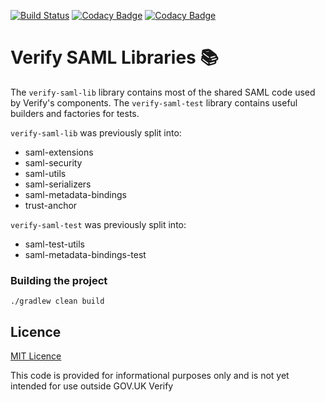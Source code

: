 [![Build Status](https://travis-ci.com/alphagov/verify-saml-libs.svg?branch=master)](https://travis-ci.com/alphagov/verify-saml-libs)
[![Codacy Badge](https://api.codacy.com/project/badge/Grade/580d123edf8e4ced80eb40e5aa08ef2f)](https://www.codacy.com/app/alphagov/verify-saml-libs?utm_source=github.com&amp;utm_medium=referral&amp;utm_content=alphagov/verify-saml-libs&amp;utm_campaign=Badge_Grade)
[![Codacy Badge](https://api.codacy.com/project/badge/Coverage/580d123edf8e4ced80eb40e5aa08ef2f)](https://www.codacy.com/app/alphagov/verify-saml-libs?utm_source=github.com&utm_medium=referral&utm_content=alphagov/verify-saml-libs&utm_campaign=Badge_Coverage)

Verify SAML Libraries 📚
========================

The `verify-saml-lib` library contains most of the shared SAML code used by Verify's components. The `verify-saml-test` library contains useful builders and factories for tests.

`verify-saml-lib` was previously split into:

* saml-extensions
* saml-security
* saml-utils
* saml-serializers
* saml-metadata-bindings
* trust-anchor

`verify-saml-test` was previously split into:

* saml-test-utils
* saml-metadata-bindings-test

### Building the project

`./gradlew clean build`

## Licence

[MIT Licence](LICENCE)

This code is provided for informational purposes only and is not yet intended for use outside GOV.UK Verify
